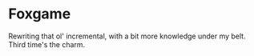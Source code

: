 # Foxgame
Rewriting that ol' incremental, with a bit more knowledge under my belt. Third time's the charm.
